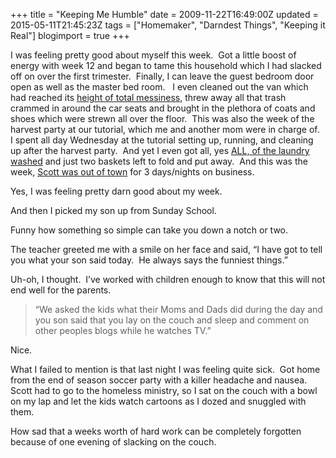 +++
title = "Keeping Me Humble"
date = 2009-11-22T16:49:00Z
updated = 2015-05-11T21:45:23Z
tags = ["Homemaker", "Darndest Things", "Keeping it Real"]
blogimport = true 
+++

I was feeling pretty good about myself this week.&#160; Got a little boost of energy with week 12 and began to tame this household which I had slacked off on over the first trimester.&#160; Finally, I can leave the guest bedroom door open as well as the master bed room.&#160;&#160; I even cleaned out the van which had reached its [height of total messiness](http://lifeatthecircus.com/2008/08/28/keep-it-real-check-out-my-wheels/), threw away all that trash crammed in around the car seats and brought in the plethora of coats and shoes which were strewn all over the floor.&#160; This was also the week of the harvest party at our tutorial, which me and another mom were in charge of.&#160; I spent all day Wednesday at the tutorial setting up, running, and cleaning up after the harvest party.&#160; And yet I even got all, yes [ALL, of the laundry washed](http://lifeatthecircus.com/2008/04/13/the-bane-of-my-existence/) and just two baskets left to fold and put away.&#160; And this was the week, [Scott was out of town](http://lifeatthecircus.com/2009/11/19/hes-baaaack/) for 3 days/nights on business.&#160;&#160; 

Yes, I was feeling pretty darn good about my week.&#160; 

And then I picked my son up from Sunday School. 

Funny how something so simple can take you down a notch or two. 

The teacher greeted me with a smile on her face and said, “I have got to tell you what your son said today.&#160; He always says the funniest things.”&#160; 

Uh-oh, I thought.&#160; I’ve worked with children enough to know that this will not end well for the parents. 
  > 
> “We asked the kids what their Moms and Dads did during the day and you son said that you lay on the couch and sleep and comment on other peoples blogs while he watches TV.”
>   

Nice.&#160; 

What I failed to mention is that last night I was feeling quite sick.&#160; Got home from the end of season soccer party with a killer headache and nausea.&#160; Scott had to go to the homeless ministry, so I sat on the couch with a bowl on my lap and let the kids watch cartoons as I dozed and snuggled with them.&#160; 

How sad that a weeks worth of hard work can be completely forgotten because of one evening of slacking on the couch.&#160; 

